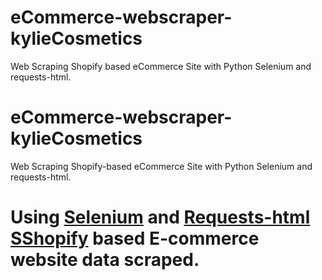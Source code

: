 # eCommerce-webscraper-kylieCosmetics
Web Scraping Shopify based eCommerce Site with Python Selenium and requests-html.

# eCommerce-webscraper-kylieCosmetics
Web Scraping Shopify-based eCommerce Site with Python Selenium and requests-html.

# Using [Selenium](https://www.selenium.dev/) and [Requests-html](https://docs.python-requests.org/projects/requests-html/en/latest/) [SShopify](https://www.shopify.com/) based E-commerce website data scraped.
